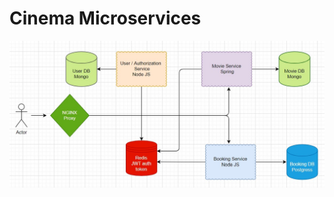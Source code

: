 # Cinema Microservices

<img src="https://raw.githubusercontent.com/vkuzm/cinema-microservices/main/architecture.jpg" width="700">
